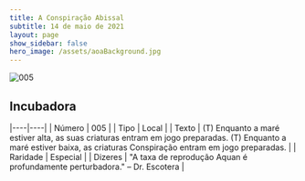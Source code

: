```yaml
---
title: A Conspiração Abissal
subtitle: 14 de maio de 2021
layout: page
show_sidebar: false
hero_image: /assets/aoaBackground.jpg
---
```


![005](https://cards-keyforge.s3.eu-north-1.amazonaws.com/media/pt/tac/005.png)

## Incubadora

|----|----|
| Número | 005 |
| Tipo | Local |
| Texto | (T) Enquanto a maré estiver alta, as suas criaturas entram em  jogo preparadas. (T) Enquanto a maré estiver baixa, as criaturas Conspiração entram  em jogo preparadas. |
| Raridade | Especial |
| Dizeres | "A taxa de reprodução Aquan é profundamente perturbadora." – Dr. Escotera |
